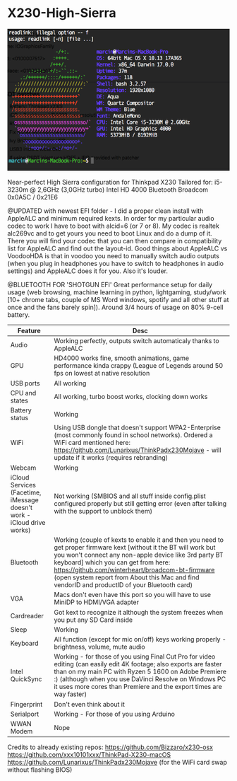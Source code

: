 # X230-High-Sierra
![alt text](screenfetch.png)

Near-perfect High Sierra configuration for Thinkpad X230
Tailored for:
i5-3230m @ 2,6GHz (3,0GHz turbo)
Intel HD 4000
Bluetooth Broadcom 0x0A5C / 0x21E6

@UPDATED with newest EFI folder - I did a proper clean install with AppleALC and minimum required kexts.
In order for my particular audio codec to work I have to boot with alcid=6 (or 7 or 8). My codec is realtek alc269vc and to get yours you need to boot Linux and do a dump of it. There you will find your codec that you can then compare in compatibility list for AppleALC and find out the layout-id.
Good things about AppleALC vs VoodooHDA is that in voodoo you need to manually switch audio outputs (when you plug in headphones you have to switch to headphones in audio settings) and AppleALC does it for you. Also it's louder.

@BLUETOOTH FOR 'SHOTGUN EFI'
Great performance setup for daily usage (web browsing, machine learning in python, lightgaming, study/work [10+ chrome tabs, couple of MS Word windows, spotify and all other stuff at once and the fans barely spin]). Around 3/4 hours of usage on 80% 9-cell battery.

| Feature  | Desc |
| ------------- | ------------- |
| Audio  | Working perfectly, outputs switch automaticaly thanks to AppleALC |
| GPU  | HD4000 works fine, smooth animations, game performance kinda crappy (League of Legends around 50 fps on lowest at native resolution  |
| USB ports  | All working  |
| CPU and states  | All working, turbo boost works, clocking down works  |
| Battery status  | Working  |
| WiFi  | Using USB dongle that doesn't support WPA2-Enterprise (most commonly found in school networks). Ordered a WiFi card mentioned here: https://github.com/Lunarixus/ThinkPadx230Mojave - will update if it works (requires rebranding)  |
| Webcam  | Working  |
| iCloud Services (Facetime, iMessage doesn't work - iCloud drive works)  | Not working (SMBIOS and all stuff inside config.plist configured properly but still getting error (even after talking with the support to unblock them)  |
| Bluetooth  | Working (couple of kexts to enable it and then you need to get proper firmware kext [without it the BT will work but you won't connect any non-apple device like 3rd party BT keyboard] which you can get from here: https://github.com/winterheart/broadcom-bt-firmware (open system report from About this Mac and find vendorID and productID of your Bluetooth card)  |
| VGA  | Macs don't even have this port so you will have to use MiniDP to HDMI/VGA adapter  |
| Cardreader  | Got kext to recognize it although the system freezes when you put any SD Card inside  |
| Sleep  | Working |
| Keyboard  | All function (except for mic on/off) keys working properly - brightness, volume, mute audio  |
| Intel QuickSync  | Working - for those of you using Final Cut Pro for video editing (can easily edit 4K footage; also exports are faster than on my main PC with Ryzen 5 1600 on Adobe Premiere :) (although when you use DaVinci Resolve on Windows PC it uses more cores than Premiere and the export times are way faster)  |
| Fingerprint  | Don't even think about it  |
| Serialport  | Working - For those of you using Arduino  |
| WWAN Modem  | Nope  |



Credits to already existing repos:
https://github.com/Bizzaro/x230-osx
https://github.com/xxx10101xxx/ThinkPad-X230-macOS
https://github.com/Lunarixus/ThinkPadx230Mojave (for the WiFi card swap without flashing BIOS)
